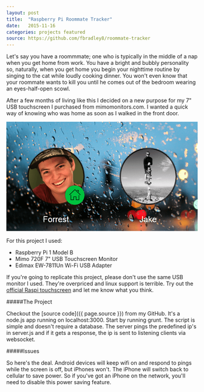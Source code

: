 ```yaml
---
layout: post
title:  "Raspberry Pi Roommate Tracker"
date:   2015-11-16
categories: projects featured
source: https://github.com/fbradley8/roommate-tracker
---
```

Let's say you have a roommmate; one who is typically in the middle of a nap when you get home from work. You have a bright and bubbly personality so, naturally, when you get home you begin your nighttime routine by singing to the cat while loudly cooking dinner. You won't even know that your roommate wants to kill you until he comes out of the bedroom wearing an eyes-half-open scowl.

After a few months of living like this I decided on a new purpose for my 7" USB touchscreen I purchased from mimomonitors.com. I wanted a quick way of knowing who was home as soon as I walked in the front door.

![roommate-tracker](/img/roommate-tracker.png)

For this project I used:

- Raspberry Pi 1 Model B
- Mimo 720F 7" USB Touchscreen Monitor
- Edimax EW-7811Un Wi-Fi USB Adapter

If you're going to replicate this project, please don't use the same USB monitor I used. They're overpriced and linux support is terrible. Try out the [official Raspi touchscreen](http://www.element14.com/community/docs/DOC-78156?ICID=rpiaccsy-access-products) and let me know what you think.

#####The Project

Checkout the [source code]({{ page.source }}) from my GitHub. It's a node.js app running on localhost:3000. Start by running grunt. The script is simple and doesn't require a database. The server pings the predefined ip's in server.js and if it gets a response, the ip is sent to listening clients via websocket.

#####Issues

So here's the deal. Android devices will keep wifi on and respond to pings while the screen is off, but iPhones won't. The iPhone will switch back to cellular to save power. So if you've got an iPhone on the network, you'll need to disable this power saving feature.
